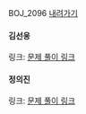 BOJ_2096 [내려가기](https://www.acmicpc.net/problem/2096)<br>

#### 김선웅
링크: [문제 풀이 링크](https://github.com/dnd2dnd/coding-test/blob/be004209b4892e35cd70b3c3e576c40f0892247f/src/com/solution/baekjoon/dp/BOJ2096.java)

#### 정의진 
링크: [문제 풀이 링크](https://github.com/uijin-j/algorithm-coding-test/tree/main/%EB%B0%B1%EC%A4%80/Gold/2096.%E2%80%85%EB%82%B4%EB%A0%A4%EA%B0%80%EA%B8%B0)
